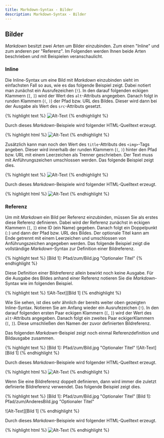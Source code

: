 ```yaml
---
title: Markdown-Syntax - Bilder
description: Markdown-Syntax - Bilder
---
```


## Bilder

*Markdown* besitzt zwei Arten um Bilder einzubinden. Zum einen "Inline" und zum anderen per "Referenz". Im Folgenden werden Ihnen beide Arten beschrieben und mit Beispielen veranschaulicht.

### Inline

Die Inline-Syntax um eine Bild mit *Markdown* einzubinden sieht im einfachsten Fall so aus, wie es das folgende Beispiel zeigt. Dabei notiert man zunächst ein Ausrufezeichen (`!`). In den darauf folgenden eckigen Klammern (`[`, `]`) wird der Wert des `alt`-Attributs angegeben. Danach folgt in runden Klammern (`(`, `)`) der Pfad bzw. URL des Bildes. Dieser wird dann bei der Ausgabe als Wert des `src`-Attributs gesetzt.

{% highlight text %}
![Alt-Text](/Pfad/zum/Bild.jpg)
{% endhighlight %}

Durch dieses *Markdown*-Beispiele wird folgender HTML-Quelltext erzeugt.

{% highlight html %}
<img src="/Pfad/zum/Bild.jpg" alt="Alt-Text" title="" />
{% endhighlight %}

Zusätzlich kann man noch den Wert des `title`-Attributs des `<img>`-Tags angeben. Dieser wird innerhalb der runden Klammern (`(`, `)`) hinter den Pfad bzw. URL mit einem Leerzeichen als Trenner geschrieben. Der Text muss mit Anführungszeichen umschlossen werden. Das folgende Beispiel zeigt dies.

{% highlight text %}
![Alt-Text](/Pfad/zum/Bild.jpg "optionaler Titel")
{% endhighlight %}

Durch dieses *Markdown*-Beispiele wird folgender HTML-Quelltext erzeugt.

{% highlight html %}
<img src="/Pfad/zum/Bild.jpg" alt="Alt-Text" title="optionaler Titel" />
{% endhighlight %}

### Referenz

Um mit *Markdown* ein Bild per Referenz einzubinden, müssen Sie als erstes diese Referenz definieren. Dabei wird der Referenz zunächst in eckigen Klammern (`[`, `]`) eine ID (ein Name) gegeben. Danach folgt ein Doppelpunkt (`:`) und dann der Pfad bzw. URL des Bildes. Der optionale Titel kann am Ende getrennt mit einem Leerzeichen und umschlossen von Anführungszeichen angegeben werden. Das folgende Beispiel zeigt die vollständige *Markdown*-Syntax zur Definition einer Bildreferenz.

{% highlight text %}
[Bild 1]: Pfad/zum/Bild.jpg  "Optionaler Titel"
{% endhighlight %}

Diese Definition einer Bildreferenz allein bewirkt noch keine Ausgabe. Für die Ausgabe des Bildes anhand einer Referenz notieren Sie die *Markdown*-Syntax wie im folgenden Beispiel.

{% highlight text %}
![Alt-Text][Bild 1]
{% endhighlight %}

Wie Sie sehen, ist dies sehr ähnlich der bereits weiter oben gezeigten Inline-Syntax. Notieren Sie am Anfang wieder ein Ausrufezeichen (`!`). In den darauf folgenden ersten Paar eckigen Klammern (`[`, `]`) wird der Wert des `alt`-Attributs angegeben. Danach folgt ein zweites Paar eckigerKlammern (`[`, `]`). Diese umschließen den Namen der zuvor definierten Bildreferenz.

Das folgenden *Markdown*-Beispiel zeigt noch einmal Referenzdefinition und Bildausgabe zusammen.

{% highlight text %}
[Bild 1]: Pfad/zum/Bild.jpg  "Optionaler Titel"
![Alt-Text][Bild 1]
{% endhighlight %}

Durch dieses *Markdown*-Beispiele wird folgender HTML-Quelltext erzeugt.

{% highlight html %}
<img src="Pfad/zum/Bild2.jpg" alt="Alt-Text" title="Optionaler Titel" />
{% endhighlight %}

Wenn Sie eine Bildreferenz doppelt definieren, dann wird immer die zuletzt definierte Bildreferenz verwendet. Das folgende Beispiel zeigt dies.

{% highlight text %}
[Bild 1]: Pfad/zum/Bild.jpg  "Optionaler Titel"
[Bild 1]: Pfad/zum/AnderesBild.jpg  "Optionaler Titel"

![Alt-Text][Bild 1]
{% endhighlight %}

Durch dieses *Markdown*-Beispiele wird folgender HTML-Quelltext erzeugt.

{% highlight html %}
<img src="Pfad/zum/AnderesBild.jpg" alt="Alt-Text" title="Optionaler Titel" />
{% endhighlight %}
